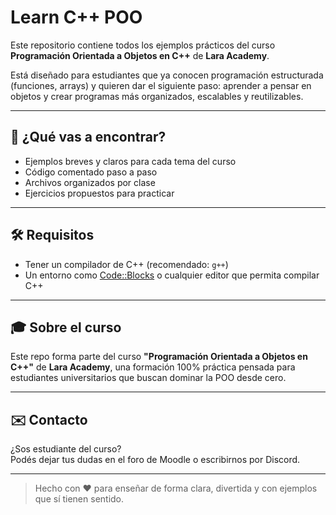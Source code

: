# Learn C++ POO

Este repositorio contiene todos los ejemplos prácticos del curso **Programación Orientada a Objetos en C++** de **Lara Academy**.

Está diseñado para estudiantes que ya conocen programación estructurada (funciones, arrays) y quieren dar el siguiente paso: aprender a pensar en objetos y crear programas más organizados, escalables y reutilizables.

---

## 🚀 ¿Qué vas a encontrar?

- Ejemplos breves y claros para cada tema del curso
- Código comentado paso a paso
- Archivos organizados por clase
- Ejercicios propuestos para practicar

---

## 🛠️ Requisitos

- Tener un compilador de C++ (recomendado: `g++`)
- Un entorno como [Code::Blocks](https://www.codeblocks.org/) o cualquier editor que permita compilar C++

---

## 🎓 Sobre el curso

Este repo forma parte del curso **"Programación Orientada a Objetos en C++"** de **Lara Academy**, una formación 100% práctica pensada para estudiantes universitarios que buscan dominar la POO desde cero.

---

## ✉️ Contacto

¿Sos estudiante del curso?  
Podés dejar tus dudas en el foro de Moodle o escribirnos por Discord.

---

> Hecho con ❤️ para enseñar de forma clara, divertida y con ejemplos que sí tienen sentido.
